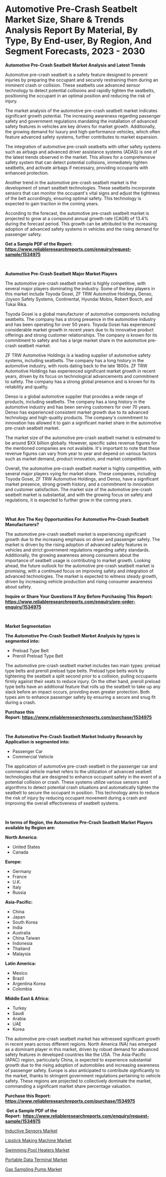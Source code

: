 <p><h1>Automotive Pre-Crash Seatbelt Market Size, Share & Trends Analysis Report By Material, By Type, By End-user, By Region, And Segment Forecasts, 2023 - 2030</h1></p><p><strong>Automotive Pre-Crash Seatbelt Market Analysis and Latest Trends</strong></p>
<p><p>Automotive pre-crash seatbelt is a safety feature designed to prevent injuries by preparing the occupant and securely restraining them during an imminent crash or collision. These seatbelts use advanced sensor technology to detect potential collisions and rapidly tighten the seatbelts, positioning the occupant in an optimal position and reducing the risk of injury.</p><p>The market analysis of the automotive pre-crash seatbelt market indicates significant growth potential. The increasing awareness regarding passenger safety and government regulations mandating the installation of advanced safety features in vehicles are key drivers for market growth. Additionally, the growing demand for luxury and high-performance vehicles, which often feature advanced safety systems, further contributes to market expansion.</p><p>The integration of automotive pre-crash seatbelts with other safety systems such as airbags and advanced driver assistance systems (ADAS) is one of the latest trends observed in the market. This allows for a comprehensive safety system that can detect potential collisions, immediately tighten seatbelts, and activate airbags if necessary, providing occupants with enhanced protection.</p><p>Another trend in the automotive pre-crash seatbelt market is the development of smart seatbelt technologies. These seatbelts incorporate sensors that can monitor the occupant's vital signs and adjust the tightness of the belt accordingly, ensuring optimal safety. This technology is expected to gain traction in the coming years.</p><p>According to the forecast, the automotive pre-crash seatbelt market is projected to grow at a compound annual growth rate (CAGR) of 13.4% during the forecast period. This growth can be attributed to the increasing adoption of advanced safety systems in vehicles and the rising demand for passenger safety.</p></p>
<p><strong>Get a Sample PDF of the Report:&nbsp; <a href="https://www.reliableresearchreports.com/enquiry/request-sample/1534975">https://www.reliableresearchreports.com/enquiry/request-sample/1534975</a></strong></p>
<p>&nbsp;</p>
<p><strong>Automotive Pre-Crash Seatbelt Major Market Players</strong></p>
<p><p>The automotive pre-crash seatbelt market is highly competitive, with several major players dominating the industry. Some of the key players in this market include Toyoda Gosei, ZF TRW Automotive Holdings, Denso, Joyson Safety Systems, Continental, Hyundai Mobis, Robert Bosch, and Tokai Rika.</p><p>Toyoda Gosei is a global manufacturer of automotive components including seatbelts. The company has a strong presence in the automotive industry and has been operating for over 50 years. Toyoda Gosei has experienced considerable market growth in recent years due to its innovative product offerings and strong customer relationships. The company is known for its commitment to safety and has a large market share in the automotive pre-crash seatbelt market.</p><p>ZF TRW Automotive Holdings is a leading supplier of automotive safety systems, including seatbelts. The company has a long history in the automotive industry, with roots dating back to the late 1800s. ZF TRW Automotive Holdings has experienced significant market growth in recent years, driven by its focus on technological advancements and commitment to safety. The company has a strong global presence and is known for its reliability and quality.</p><p>Denso is a global automotive supplier that provides a wide range of products, including seatbelts. The company has a long history in the automotive industry and has been serving customers for over 70 years. Denso has experienced consistent market growth due to its advanced technology and high-quality products. The company's commitment to innovation has allowed it to gain a significant market share in the automotive pre-crash seatbelt market.</p><p>The market size of the automotive pre-crash seatbelt market is estimated to be around $XX billion globally. However, specific sales revenue figures for the mentioned companies are not available. It's important to note that these revenue figures can vary from year to year and depend on various factors such as market demand, product innovation, and market competition.</p><p>Overall, the automotive pre-crash seatbelt market is highly competitive, with several major players vying for market share. These companies, including Toyoda Gosei, ZF TRW Automotive Holdings, and Denso, have a significant market presence, strong growth history, and a commitment to innovation and customer satisfaction. The market size of the automotive pre-crash seatbelt market is substantial, and with the growing focus on safety and regulations, it is expected to further grow in the coming years.</p></p>
<p>&nbsp;</p>
<p><strong>What Are The Key Opportunities For Automotive Pre-Crash Seatbelt Manufacturers?</strong></p>
<p><p>The automotive pre-crash seatbelt market is experiencing significant growth due to the increasing emphasis on driver and passenger safety. The market is driven by the rising adoption of advanced safety features in vehicles and strict government regulations regarding safety standards. Additionally, the growing awareness among consumers about the importance of seatbelt usage is contributing to market growth. Looking ahead, the future outlook for the automotive pre-crash seatbelt market is promising, with a continued focus on improving safety and integration of advanced technologies. The market is expected to witness steady growth, driven by increasing vehicle production and rising consumer awareness about safety.</p></p>
<p><strong>Inquire or Share Your Questions If Any Before Purchasing This Report: <a href="https://www.reliableresearchreports.com/enquiry/pre-order-enquiry/1534975">https://www.reliableresearchreports.com/enquiry/pre-order-enquiry/1534975</a></strong></p>
<p>&nbsp;</p>
<p><strong>Market Segmentation</strong></p>
<p><strong>The Automotive Pre-Crash Seatbelt Market Analysis by types is segmented into:</strong></p>
<p><ul><li>Preload Type Belt</li><li>Preroll Preload Type Belt</li></ul></p>
<p><p>The automotive pre-crash seatbelt market includes two main types: preload type belts and preroll preload type belts. Preload type belts work by tightening the seatbelt a split second prior to a collision, pulling occupants firmly against their seats to reduce injury. On the other hand, preroll preload type belts have an additional feature that rolls up the seatbelt to take up any slack before an impact occurs, providing even greater protection. Both types aim to enhance passenger safety by ensuring a secure and snug fit during a crash.</p></p>
<p><strong>Purchase this Report:&nbsp;<a href="https://www.reliableresearchreports.com/purchase/1534975">https://www.reliableresearchreports.com/purchase/1534975</a></strong></p>
<p>&nbsp;</p>
<p><strong>The Automotive Pre-Crash Seatbelt Market Industry Research by Application is segmented into:</strong></p>
<p><ul><li>Passenger Car</li><li>Commercial Vehicle</li></ul></p>
<p><p>The application of automotive pre-crash seatbelt in the passenger car and commercial vehicle market refers to the utilization of advanced seatbelt technologies that are designed to enhance occupant safety in the event of a potential collision or crash. These systems utilize various sensors and algorithms to detect potential crash situations and automatically tighten the seatbelt to secure the occupant in position. This technology aims to reduce the risk of injury by reducing occupant movement during a crash and improving the overall effectiveness of seatbelt systems.</p></p>
<p>&nbsp;</p>
<p><strong>In terms of Region, the Automotive Pre-Crash Seatbelt Market Players available by Region are:</strong></p>
<p>
    <p> <strong> North America: </strong>
        <ul>
            <li>United States</li>
            <li>Canada</li>
        </ul>
        </p> 
    <p> <strong> Europe: </strong>
        <ul>
            <li>Germany</li>
            <li>France</li>
            <li>U.K.</li>
            <li>Italy</li>
            <li>Russia</li>
        </ul>
        </p> 
    <p> <strong> Asia-Pacific: </strong>
        <ul>
            <li>China</li>
            <li>Japan</li>
            <li>South Korea</li>
            <li>India</li>
            <li>Australia</li>
            <li>China Taiwan</li>
            <li>Indonesia</li>
            <li>Thailand</li>
            <li>Malaysia</li>
        </ul>
        </p> 
    <p> <strong> Latin America: </strong>
        <ul>
            <li>Mexico</li>
            <li>Brazil</li>
            <li>Argentina Korea</li>
            <li>Colombia</li>
        </ul>
        </p> 
    <p> <strong> Middle East & Africa: </strong>
        <ul>
            <li>Turkey</li>
            <li>Saudi</li>
            <li>Arabia</li>
            <li>UAE</li>
            <li>Korea</li>
        </ul>
    </p>
    </p>
<p><p>The automotive pre-crash seatbelt market has witnessed significant growth in recent years across different regions. North America (NA) has emerged as a dominant player in this market, driven by robust demand for advanced safety features in developed countries like the USA. The Asia-Pacific (APAC) region, particularly China, is expected to experience substantial growth due to the rising adoption of automobiles and increasing awareness of passenger safety. Europe is also anticipated to contribute significantly to the market, thanks to stringent government regulations pertaining to vehicle safety. These regions are projected to collectively dominate the market, commanding a significant market share percentage valuation.</p></p>
<p><strong>Purchase this Report: <a href="https://www.reliableresearchreports.com/purchase/1534975">https://www.reliableresearchreports.com/purchase/1534975</a></strong></p>
<p>&nbsp;<strong>Get a Sample PDF of the Report:&nbsp;&nbsp;<a href="https://www.reliableresearchreports.com/enquiry/request-sample/1534975">https://www.reliableresearchreports.com/enquiry/request-sample/1534975</a></strong></p>
<p><strong></strong></p>
<p><p><a href="https://medium.com/@merrittrice2023/inductive-sensors-market-research-report-its-history-and-forecast-2023-to-2030-54ca022efc88">Inductive Sensors Market</a></p><p><a href="https://www.linkedin.com/pulse/lipstick-making-machine-market-challenges-opportunities-xstae/">Lipstick Making Machine Market</a></p><p><a href="https://medium.com/@laurenglover76/swimming-pool-heaters-market-exploring-market-share-market-trends-and-future-growth-153a51d9711e">Swimming Pool Heaters Market</a></p><p><a href="https://www.linkedin.com/pulse/portable-data-terminal-market-research-report-unlocks-analysis-2z0ye/">Portable Data Terminal Market</a></p><p><a href="https://www.linkedin.com/pulse/gas-sampling-pump-market-research-report-provides-thorough-765ge/">Gas Sampling Pump Market</a></p></p>